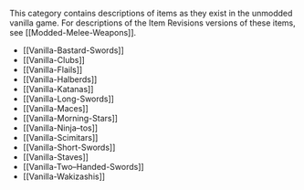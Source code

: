 
This category contains descriptions of items as they exist in the unmodded vanilla game. For descriptions of the Item Revisions versions of these items, see [[Modded-Melee-Weapons]].

- [[Vanilla-Bastard-Swords]]
- [[Vanilla-Clubs]]
- [[Vanilla-Flails]]
- [[Vanilla-Halberds]]
- [[Vanilla-Katanas]]
- [[Vanilla-Long-Swords]]
- [[Vanilla-Maces]]
- [[Vanilla-Morning-Stars]]
- [[Vanilla-Ninja–tos]]
- [[Vanilla-Scimitars]]
- [[Vanilla-Short-Swords]]
- [[Vanilla-Staves]]
- [[Vanilla-Two–Handed-Swords]]
- [[Vanilla-Wakizashis]]

